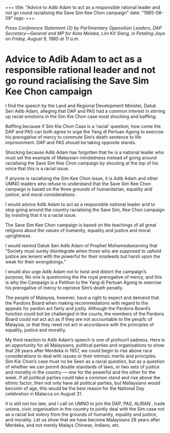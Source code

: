 +++ 
title: "Advice to Adib Adam to act as a responsible rational leader and not go round racialising the Save Sim Kee Chon campaign"
date: "1985-08-09"
tags:
+++

_Press Conference Statement (2) by Par1imentary Opposition Leaders, DAP Secretary—General and MP for Kota Melaka, Lim Kit Siang, in Petaling Jaya on Friday, August 9, 1985 at 11 a.m._

# Advice to Adib Adam to act as a responsible rational leader and not go round racialising the Save Sim Kee Chon campaign

I find the speech by the Land and Regional Development Minister, Datuk Seri Adib Adam, alleging that DAP and PAS had a common interest in stirring up racial emotions in the Sim Kie Chon case most shocking and baffling.</u>

Baffling because if Sim Kie Chon Case is a ‘racial’ question, how come the DAP and PAS can both agree to urge the Yang di Pertuan Agong to exercise his prerogative of mercy to commute Sim’s death sentence to life imprisonment. DAP and PAS should be taking opposite stands.

Shocking because Adib Adam has forgotten that he is a national leader who must set the example of Malaysian-mindedness instead of going around racialising the Save Sim Kee Chon campaign
by shouting at the top of his voice that this is a racial issue.

If anyone is racialising the Sim Kee Chon issue, it is Adib Adam and other UMNO leaders who refuse to understand that the Save Sim Kee Chon campaign is based on the three grounds of humanitarian, equality arid justice, and moral considerations.

I would advice Adib Adam to act as a responsible national leader arid to stop going around the country racialising the Save Sim, Kee Chon campaign by insisting that it is a racial issue.

The Save Sim Kee Chon campaign is based on the teachings of all great religions about the values of humanity, equality and justice and moral uprightness.

I would remind Datuk Seri Adib Adam of Prophet Mohamedswarning that “Society must surely disintegrate when those who are supposed to uphold justice are lenient with the powerful for their misdeeds but harsh upon the weak for their wrongdoings.”

I would also urge Adib Adam not to twist and distort the campaign’s purpose, No one is questioning the the royal prerogative of mercy, and this is why the Campaign is a Petition to the Yang di Pertuan Agong to exercise his prerogative of mercy to reprieve Sim’s death penalty.

The people of Malaysia, however, have a right to expect and demand that the Pardons Board when making recommedations with regard to the appeals for pardon act fairly and justly. Although the Pardons Board’s function could bot be challenged in the courts, the members of the Pardons Board could not act act as if they are not accountable to the peop1c of Malaysia, or that they need not act in accordance with the principles of equality, justice and morality.

My third reaction to Adib Adam’s speech is one of profoun1 sadness. Here is an opportunity for all Malaysians, political parties and organisations to show that 28 years after Merdeka in 1957, we could begin to rise above race considerations to deal with issues or their intrinsic merits and principles. Sim Kie Chon’s case must no be Seen as a racial question, but as a question of whether we can permit double standards of laws, or two sets of justice and morality in the country — one for the powerful and the other for the week. If all political parties could take a common stand and rise above the ethnic factor, then not only have all political parties, but Ma1aysians would becomir of age, this would be the best reason for the National Day celebration in Malacca on August 31.

It is still not too late, and I call on UMNO to join the DAP, PAS, ALIRAN , trade unions, civic organisation in the country to jointly deal with the Sim case not as a racial but solevy from the grounds of humanity, equality and justice, and morality. Let us show that we have become
Malaysians 28 years after Merdeka, and not merely Malays Chinese, Indians, etc.
 
